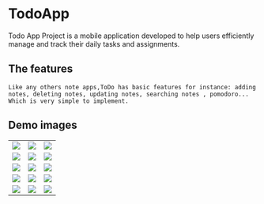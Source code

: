 # TodoApp
Todo App Project is a mobile application developed to help users efficiently manage and track their daily tasks and assignments.
## The features
```
Like any others note apps,ToDo has basic features for instance: adding notes, deleting notes, updating notes, searching notes , pomodoro... 
Which is very simple to implement.
```
## Demo images
<table>
  <tr>
    <td><img src="https://github.com/mdunggggg/TodoApp/assets/97603997/9b7c4160-6ea9-4f41-a292-5eb3feb7ffa6"></td>
    <td><img src="https://github.com/mdunggggg/TodoApp/assets/97603997/10add089-10b7-43d5-9d84-61ff3c127b89"></td>
    <td><img src="https://github.com/mdunggggg/TodoApp/assets/97603997/f0b3499b-28dc-450d-a8ed-77fbb149bd9c"></td>
   </tr> 
  <tr>
    <td><img src="https://github.com/mdunggggg/TodoApp/assets/97603997/ef545f93-ec7b-45b8-88b4-e3fd2ea60511"></td>
    <td><img src="https://github.com/mdunggggg/TodoApp/assets/97603997/bc6fc688-655d-49aa-b13d-698cf5a82d74"></td>
    <td><img src="https://github.com/mdunggggg/TodoApp/assets/97603997/66951d2c-6f94-4381-ac82-8440c527004f"></td>
   </tr> 
   <tr>
      <td><img src="https://github.com/mdunggggg/TodoApp/assets/97603997/d782b3c1-9a2e-4401-bc02-44a37daa3aa6"></td>
      <td><img src="https://github.com/mdunggggg/TodoApp/assets/97603997/6f8a31ae-3c28-47de-99d0-580c35f2b649"></td>
      <td><img src="https://github.com/mdunggggg/TodoApp/assets/97603997/b131ab81-845b-42ed-a70e-8e94bcc64d54"></td>
  </tr>
  <tr>
      <td><img src="https://github.com/mdunggggg/TodoApp/assets/97603997/a162f3d6-2670-4d53-8891-3241dddfb28d"></td>
      <td><img src="https://github.com/mdunggggg/TodoApp/assets/97603997/cee0c397-6631-47a4-a18a-c6b81dbefbee"></td>
      <td><img src="https://github.com/mdunggggg/TodoApp/assets/97603997/283d2ddc-e1f6-4299-8230-62d2363ab4bb"></td>
  </tr>
   <tr>
      <td><img src="https://github.com/mdunggggg/TodoApp/assets/97603997/ceba76bb-d856-4fb2-9be9-28c7e68340d5"></td>
      <td><img src="https://github.com/mdunggggg/TodoApp/assets/97603997/abef1b84-cf4e-43c0-b5f6-02e1826a6e45"></td>
      <td><img src="https://github.com/mdunggggg/TodoApp/assets/97603997/430b4bd9-f515-4b4f-a65a-7ebc9b7e7f96"></td>
  </tr>
</table>
